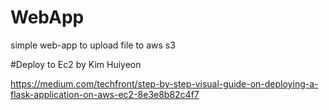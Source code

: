 # WebApp
simple web-app to upload file to aws s3

#Deploy to Ec2 by Kim Huiyeon

https://medium.com/techfront/step-by-step-visual-guide-on-deploying-a-flask-application-on-aws-ec2-8e3e8b82c4f7

